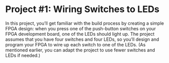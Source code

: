 # Project #1: Wiring Switches to LEDs


 In this project, you’ll get familiar with the build process by creating a simple
 FPGA design: when you press one of the push-button switches on your FPGA
 development board, one of the LEDs should light up. The project assumes
 that you have four switches and four LEDs, so you’ll design and program
 your FPGA to wire up each switch to one of the LEDs. (As mentioned
 earlier, you can adapt the project to use fewer switches and LEDs if needed.)
